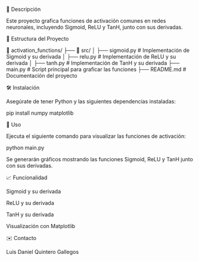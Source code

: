 📌 Descripción

Este proyecto grafica funciones de activación comunes en redes neuronales, incluyendo Sigmoid, ReLU y TanH, junto con sus derivadas.

📂 Estructura del Proyecto

📂 activation_functions/
├── 📂 src/
│   ├── sigmoid.py  # Implementación de Sigmoid y su derivada
│   ├── relu.py     # Implementación de ReLU y su derivada
│   ├── tanh.py     # Implementación de TanH y su derivada
├── main.py         # Script principal para graficar las funciones
├── README.md       # Documentación del proyecto

🛠️ Instalación

Asegúrate de tener Python y las siguientes dependencias instaladas:

pip install numpy matplotlib


🚀 Uso

Ejecuta el siguiente comando para visualizar las funciones de activación:

python main.py

Se generarán gráficos mostrando las funciones Sigmoid, ReLU y TanH junto con sus derivadas.


📈 Funcionalidad

Sigmoid y su derivada

ReLU y su derivada

TanH y su derivada

Visualización con Matplotlib


✉️ Contacto

Luis Daniel Quintero Gallegos
